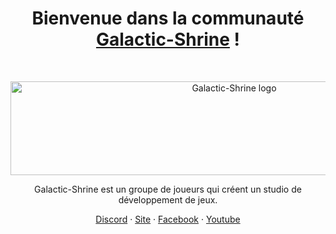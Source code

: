 <h1 align="center">Bienvenue dans la communauté <a href="https://Galactic-Shrine.com/">Galactic-Shrine</a> !</h1><br>

<p align="center">
  <a href="https:/Galactic-Shrine.com/">
    <img src="https://cdn.discordapp.com/attachments/511861227157192705/623915426371600439/0.1.1.png" alt="Galactic-Shrine logo" width="700" height="150">
  </a>
</p>

<p align="center">
  Galactic-Shrine est un groupe de joueurs qui créent un studio de développement de jeux. 
</p>

<p align="center">
  <a href=" https://discord.gg/aWDv3TUYdX">Discord</a>
  ·
  <a href="http://Galactic-Shrine.com">Site</a>
  ·
  <a href="https://www.facebook.com/Galactic.Shrine/">Facebook</a>
  ·
  <a href="https://www.youtube.com/@Galactic-Shrine">Youtube</a>
</p>
